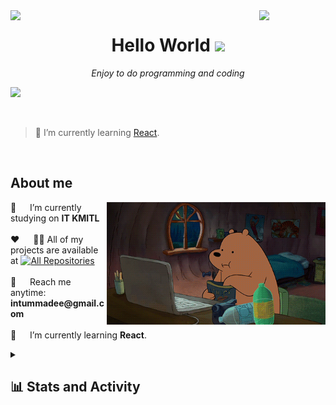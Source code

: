 <img align="left" src="https://user-images.githubusercontent.com/65187002/144930161-2f783401-8d27-4fdf-a2f7-cc0ba32f1f1f.gif" width="21%" style="display:inline;">
<img align="right" src="https://user-images.githubusercontent.com/65187002/144930161-2f783401-8d27-4fdf-a2f7-cc0ba32f1f1f.gif" width="21%" style="display:inline;">

<h1 align="center"> Hello World <img src="https://user-images.githubusercontent.com/74038190/219923809-b86dc415-a0c2-4a38-bc88-ad6cf06395a8.gif" width="70px"></h1>

<p align="center">
<em>
 Enjoy to do programming and coding
</em>
</p>

![](https://i.imgur.com/waxVImv.png)



<br>

> 🌱 I’m currently learning [React](https://github.com/Intummadee/GIT_React).

<br>

<!-- About Section -->
 ## About me
 
<p>
 <img align="right" width="350" src="https://github.com/darsaveli/Mariam/blob/main/1479814528_webarebears.gif" alt="Coding gif" />
 🔭 &emsp; I’m currently studying on <b>IT KMITL</b> <br/><br/>
 ❤️ &emsp; 👨‍💻 All of my projects are available at  <a href="https://github.com/Intummadee?tab=repositories" target="_blank"><img alt="All Repositories" title="All Repositories" src="https://img.shields.io/badge/-All%20Repos-2962FF?style=for-the-badge&logo=koding&logoColor=white"/></a> <br/><br/>
 📧 &emsp; Reach me anytime: <b>intummadee@gmail.com</b> <br/><br/>
 🌱 &emsp; I’m currently learning <b>React</b>.

</p>


<details> 
  <summary><h2>📊 Stats and Activity</h2></summary>

  <h3>🔥 Streak Stats</h3>

  <!-- GitHub Readme Streak Stats - https://github.com/DenverCoder1/github-readme-streak-stats -->
  <p>
    <a href="https://git.io/streak-stats"><img src="https://streak-stats.demolab.com?user=Intummadee&theme=material-palenight&hide_border=true&mode=weekly" alt="GitHub Streak" /></a>
    <a href="https://github.com/alsiam">
    <img src="https://github-profile-summary-cards.vercel.app/api/cards/profile-details?username=Intummadee&theme=radical" alt="Al Siam's GitHub Contribution"/>
  </a>
  </p>

  <h3>📜 GitHub Profile Stats</h3>

  <!-- https://github.com/anuraghazra/github-readme-stats -->

  <a href="https://github.com/anuraghazra/github-readme-stats">
  <img height=200 align="center" src="https://github-readme-stats.vercel.app/api?username=Intummadee&theme=omni&hide=contribs&show_icons=true" />
</a>
<a href="https://github.com/anuraghazra/convoychat">
  <img height=200 align="center" src="https://github-readme-stats.vercel.app/api/top-langs?username=Intummadee&layout=compact&langs_count=8&card_width=320&theme=nightowl" />
</a>
  <br/>

 <!-- <b>Note:</b> This is only a metric of the languages my public code consists of and doesn't reflect experience or skill level. --!>
  
  <!-- https://github.com/ashutosh00710/github-readme-activity-graph -->
  
  <h3>🌐 Activity </h3>
  <a href="https://github.com/ashutosh00710/github-readme-activity-graph"><img alt="DenverCoder1's Activity Graph" src="https://github-readme-activity-graph.vercel.app/graph/?username=Intummadee&bg_color=1F222E&color=F8D866&line=F85D7F&point=FFFFFF&hide_border=true" />
  </a>

  <h3>⏳ Wakatime </h3>
  <a href="https://github.com/anuraghazra/github-readme-stats"><img alt="DenverCoder1's Activity Graph" src="https://github-readme-stats.vercel.app/api/wakatime?username=Intummadee&theme=tokyonight" />
  
</details>









<!--

Theme github = https://github.com/anuraghazra/github-readme-stats/blob/master/themes/README.md


**Intummadee/Intummadee** is a ✨ _special_ ✨ repository because its `README.md` (this file) appears on your GitHub profile.

Here are some ideas to get you started:

- 🔭 I’m currently working on ...
- 🌱 I’m currently learning ...
- 👯 I’m looking to collaborate on ...
- 🤔 I’m looking for help with ...
- 💬 Ask me about ...
- 📫 How to reach me: ...
- 😄 Pronouns: ...
- ⚡ Fun fact: ...
-->
